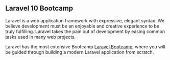 ## Laravel 10 Bootcamp

Laravel is a web application framework with expressive, elegant syntax. We believe development must be an enjoyable and creative experience to be truly fulfilling. Laravel takes the pain out of development by easing common tasks used in many web projects.

Laravel has the most extensive Bootcamp [Laravel Bootcamp](https://bootcamp.laravel.com), where you will be guided through building a modern Laravel application from scratch.
